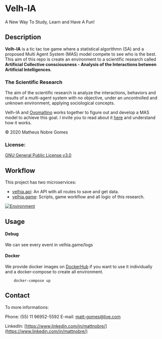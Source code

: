 # Velh-IA

A New Way To Study, Learn and Have A Fun!

## Description

**Velh-IA** is a tic tac toe game where a statistical algorithmn (SA) and a proposed Multi Agent System (MAS) model compete to see who is the best. This aim of this repo is create an environment to a scientific research called **Artificial Collective consciousness - Analysis of the Interactions between Artificial Intelligences**.

### The Scientific Research

The aim of the scientific research is analyze the interactions, behaviors and results of a multi-agent system with no objective, under an uncontrolled and unknown environment, applying sociological concepts.

Velh-IA and [Ovomaltino](https://github.com/Ovomaltino/Ovomaltino) works together to figure out and develop a MAS model to achieve this goal. I invite you to read about it [here](https://www.fatecsaocaetano.edu.br/fascitech/index.php/fascitech/article/view/183/142) and understand how it works.

© 2020 Matheus Nobre Gomes

### License:

[GNU General Public License v3.0](https://www.gnu.org/licenses/gpl-3.0.pt-br.html)

## Workflow

This project has two microservices:

- [velhia.api](https://github.com/ccr5/Velh-IA/tree/master/velhia.api#velh-ia-api): An API with all routes to save and get data.
- [velhia.game](https://github.com/ccr5/Velh-IA/tree/master/velhia.game#velh-ia-game): Scripts, game workflow and all logic of this research.

[![Environment](https://github.com/ccr5/Velh-IA/tree/master/docs/environment.png "Environment")](https://github.com/ccr5/Velh-IA/tree/master/docs/environment.png "Environment")

## Usage

#### Debug
We can see every event in velhia.game/logs

#### Docker
We provide docker images on [DockerHub](https://hub.docker.com/u/ccr5) if you want to use it individually and a docker-compose to create all environment.
```
	docker-compose up
```

## Contact

To more informations:

Phone: (55) 11 96952-5592
E-mail: [matt-gomes@live.com](mailto:matt-gomes@live.com)

LinkedIn: [https://www.linkedin.com/in/mattnobre/](https://www.linkedin.com/in/mattnobre/)
